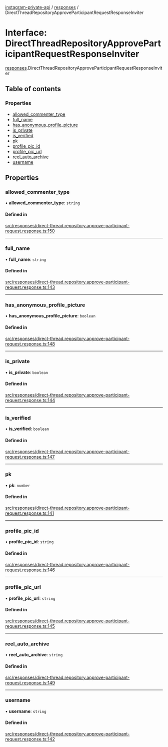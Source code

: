 [instagram-private-api](../../README.md) / [responses](../../modules/responses.md) / DirectThreadRepositoryApproveParticipantRequestResponseInviter

# Interface: DirectThreadRepositoryApproveParticipantRequestResponseInviter

[responses](../../modules/responses.md).DirectThreadRepositoryApproveParticipantRequestResponseInviter

## Table of contents

### Properties

- [allowed\_commenter\_type](DirectThreadRepositoryApproveParticipantRequestResponseInviter.md#allowed_commenter_type)
- [full\_name](DirectThreadRepositoryApproveParticipantRequestResponseInviter.md#full_name)
- [has\_anonymous\_profile\_picture](DirectThreadRepositoryApproveParticipantRequestResponseInviter.md#has_anonymous_profile_picture)
- [is\_private](DirectThreadRepositoryApproveParticipantRequestResponseInviter.md#is_private)
- [is\_verified](DirectThreadRepositoryApproveParticipantRequestResponseInviter.md#is_verified)
- [pk](DirectThreadRepositoryApproveParticipantRequestResponseInviter.md#pk)
- [profile\_pic\_id](DirectThreadRepositoryApproveParticipantRequestResponseInviter.md#profile_pic_id)
- [profile\_pic\_url](DirectThreadRepositoryApproveParticipantRequestResponseInviter.md#profile_pic_url)
- [reel\_auto\_archive](DirectThreadRepositoryApproveParticipantRequestResponseInviter.md#reel_auto_archive)
- [username](DirectThreadRepositoryApproveParticipantRequestResponseInviter.md#username)

## Properties

### allowed\_commenter\_type

• **allowed\_commenter\_type**: `string`

#### Defined in

[src/responses/direct-thread.repository.approve-participant-request.response.ts:150](https://github.com/Nerixyz/instagram-private-api/blob/4971f34/src/responses/direct-thread.repository.approve-participant-request.response.ts#L150)

___

### full\_name

• **full\_name**: `string`

#### Defined in

[src/responses/direct-thread.repository.approve-participant-request.response.ts:143](https://github.com/Nerixyz/instagram-private-api/blob/4971f34/src/responses/direct-thread.repository.approve-participant-request.response.ts#L143)

___

### has\_anonymous\_profile\_picture

• **has\_anonymous\_profile\_picture**: `boolean`

#### Defined in

[src/responses/direct-thread.repository.approve-participant-request.response.ts:148](https://github.com/Nerixyz/instagram-private-api/blob/4971f34/src/responses/direct-thread.repository.approve-participant-request.response.ts#L148)

___

### is\_private

• **is\_private**: `boolean`

#### Defined in

[src/responses/direct-thread.repository.approve-participant-request.response.ts:144](https://github.com/Nerixyz/instagram-private-api/blob/4971f34/src/responses/direct-thread.repository.approve-participant-request.response.ts#L144)

___

### is\_verified

• **is\_verified**: `boolean`

#### Defined in

[src/responses/direct-thread.repository.approve-participant-request.response.ts:147](https://github.com/Nerixyz/instagram-private-api/blob/4971f34/src/responses/direct-thread.repository.approve-participant-request.response.ts#L147)

___

### pk

• **pk**: `number`

#### Defined in

[src/responses/direct-thread.repository.approve-participant-request.response.ts:141](https://github.com/Nerixyz/instagram-private-api/blob/4971f34/src/responses/direct-thread.repository.approve-participant-request.response.ts#L141)

___

### profile\_pic\_id

• **profile\_pic\_id**: `string`

#### Defined in

[src/responses/direct-thread.repository.approve-participant-request.response.ts:146](https://github.com/Nerixyz/instagram-private-api/blob/4971f34/src/responses/direct-thread.repository.approve-participant-request.response.ts#L146)

___

### profile\_pic\_url

• **profile\_pic\_url**: `string`

#### Defined in

[src/responses/direct-thread.repository.approve-participant-request.response.ts:145](https://github.com/Nerixyz/instagram-private-api/blob/4971f34/src/responses/direct-thread.repository.approve-participant-request.response.ts#L145)

___

### reel\_auto\_archive

• **reel\_auto\_archive**: `string`

#### Defined in

[src/responses/direct-thread.repository.approve-participant-request.response.ts:149](https://github.com/Nerixyz/instagram-private-api/blob/4971f34/src/responses/direct-thread.repository.approve-participant-request.response.ts#L149)

___

### username

• **username**: `string`

#### Defined in

[src/responses/direct-thread.repository.approve-participant-request.response.ts:142](https://github.com/Nerixyz/instagram-private-api/blob/4971f34/src/responses/direct-thread.repository.approve-participant-request.response.ts#L142)
